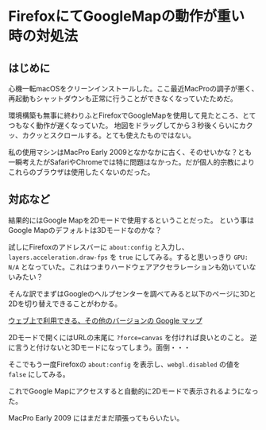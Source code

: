 # FirefoxにてGoogleMapの動作が重い時の対処法
<!-- date:2020-05-03 11:15:31 -->

## はじめに
心機一転macOSをクリーンインストールした。ここ最近MacProの調子が悪く、再起動もシャットダウンも正常に行うことができなくなっていたためだ。

環境構築も無事に終わりふとFirefoxでGoogleMapを使用して見たところ、とてつもなく動作が遅くなっていた。
地図をドラッグしてから３秒後くらいにカクッ、カクッとスクロールする。とても使えたものではない。

私の使用マシンはMacPro Early 2009となかなかに古く、そのせいかな？とも一瞬考えたがSafariやChromeでは特に問題はなかった。だが個人的宗教によりこれらのブラウザは使用したくないのだった。

## 対応など
結果的にはGoogle Mapを2Dモードで使用するということだった。
という事はGoogle Mapのデフォルトは3Dモードなのかな？

試しにFirefoxのアドレスバーに `about:config` と入力し、 `layers.acceleration.draw-fps` を `true` にしてみる。すると思いっきり `GPU: N/A` となっていた。これはつまりハードウェアアクセラレーションも効いていないみたい？

そんな訳でまずはGoogleのヘルプセンターを調べてみると以下のページに3Dと2Dを切り替えできることがわかる。

 [ウェブ上で利用できる、その他のバージョンの Google マップ](https://support.google.com/maps/answer/3031966?hl=ja)

 2Dモードで開くにはURLの末尾に `?force=canvas` を付ければ良いとのこと。
 逆に言うと付けないと3Dモードになってしまう。面倒・・・

そこでもう一度Firefoxの `about:config` を表示し、`webgl.disabled` の値を `false` にしてみる。

これでGoogle Mapにアクセスすると自動的に2Dモードで表示されるようになった。

MacPro Early 2009 にはまだまだ頑張ってもらいたい。